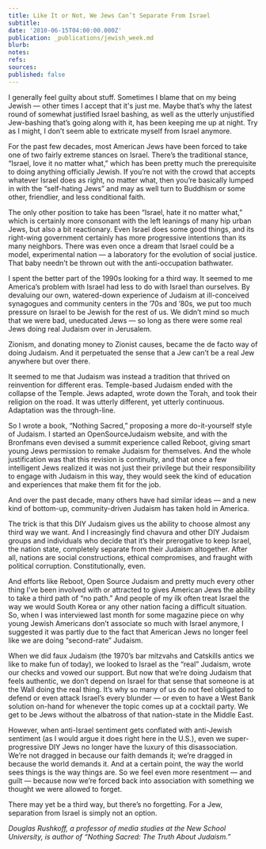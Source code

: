 ```yaml
---
title: Like It or Not, We Jews Can’t Separate From Israel
subtitle: 
date: '2010-06-15T04:00:00.000Z'
publication: _publications/jewish_week.md
blurb: 
notes: 
refs: 
sources: 
published: false
---
```

I generally feel guilty about stuff. Sometimes I blame that on my being Jewish — other times I accept that it's just me. Maybe that’s why the latest round of somewhat justified Israel bashing, as well as the utterly unjustified Jew-bashing that’s going along with it, has been keeping me up at night. Try as I might, I don’t seem able to extricate myself from Israel anymore.

For the past few decades, most American Jews have been forced to take one of two fairly extreme stances on Israel. There’s the traditional stance, “Israel, love it no matter what,” which has been pretty much the prerequisite to doing anything officially Jewish. If you’re not with the crowd that accepts whatever Israel does as right, no matter what, then you’re basically lumped in with the “self-hating Jews” and may as well turn to Buddhism or some other, friendlier, and less conditional faith.

The only other position to take has been “Israel, hate it no matter what,” which is certainly more consonant with the left leanings of many hip urban Jews, but also a bit reactionary. Even Israel does some good things, and its right-wing government certainly has more progressive intentions than its many neighbors. There was even once a dream that Israel could be a model, experimental nation — a laboratory for the evolution of social justice. That baby needn’t be thrown out with the anti-occupation bathwater.

I spent the better part of the 1990s looking for a third way. It seemed to me America’s problem with Israel had less to do with Israel than ourselves. By devaluing our own, watered-down experience of Judaism at ill-conceived synagogues and community centers in the ’70s and ’80s, we put too much pressure on Israel to be Jewish for the rest of us. We didn’t mind so much that we were bad, uneducated Jews — so long as there were some real Jews doing real Judaism over in Jerusalem.

Zionism, and donating money to Zionist causes, became the de facto way of doing Judaism. And it perpetuated the sense that a Jew can’t be a real Jew anywhere but over there.

It seemed to me that Judaism was instead a tradition that thrived on reinvention for different eras. Temple-based Judaism ended with the collapse of the Temple. Jews adapted, wrote down the Torah, and took their religion on the road. It was utterly different, yet utterly continuous. Adaptation was the through-line.

So I wrote a book, “Nothing Sacred,” proposing a more do-it-yourself style of Judaism. I started an OpenSourceJudaism website, and with the Bronfmans even devised a summit experience called Reboot, giving smart young Jews permission to remake Judaism for themselves. And the whole justification was that this revision is continuity, and that once a few intelligent Jews realized it was not just their privilege but their responsibility to engage with Judaism in this way, they would seek the kind of education and experiences that make them fit for the job.

And over the past decade, many others have had similar ideas  — and a new kind of bottom-up, community-driven Judaism has taken hold in America.

The trick is that this DIY Judaism gives us the ability to choose almost any third way we want. And I increasingly find chavura and other DIY Judaism groups and individuals who decide that it’s their prerogative to keep Israel, the nation state, completely separate from their Judaism altogether. After all, nations are social constructions, ethical compromises, and fraught with political corruption. Constitutionally, even.

And efforts like Reboot, Open Source Judaism and pretty much every other thing I’ve been involved with or attracted to gives American Jews the ability to take a third path of “no path.” And people of my ilk often treat Israel the way we would South Korea or any other nation facing a difficult situation. So, when I was interviewed last month for some magazine piece on why young Jewish Americans don’t associate so much with Israel anymore, I suggested it was partly due to the fact that American Jews no longer feel like we are doing “second-rate” Judaism.

When we did faux Judaism (the 1970’s bar mitzvahs and Catskills antics we like to make fun of today), we looked to Israel as the “real” Judaism, wrote our checks and vowed our support. But now that we’re doing Judaism that feels authentic, we don’t depend on Israel for that sense that someone is at the Wall doing the real thing. It’s why so many of us do not feel obligated to defend or even attack Israel’s every blunder — or even to have a West Bank solution on-hand for whenever the topic comes up at a cocktail party. We get to be Jews without the albatross of that nation-state in the Middle East.

However, when anti-Israel sentiment gets conflated with anti-Jewish sentiment (as I would argue it does right here in the U.S.), even we super-progressive DIY Jews no longer have the luxury of this disassociation. We’re not dragged in because our faith demands it; we’re dragged in because the world demands it. And at a certain point, the way the world sees things is the way things are. So we feel even more resentment — and guilt — because now we’re forced back into association with something we thought we were allowed to forget.

There may yet be a third way, but there’s no forgetting. For a Jew, separation from Israel is simply not an option.  

*Douglas Rushkoff, a professor of media studies at the New School University, is author of “Nothing Sacred: The Truth About Judaism.”*
